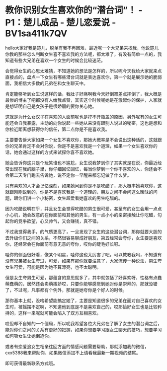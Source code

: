 # 教你识别女生喜欢你的“潜台词”！ - P1：楚儿成品 - 楚儿恋爱说 - BV1sa411k7QV

hello大家好我是楚儿，脱单有我不再困难，最近呢一个大兄弟来找我，他说楚儿你教的那些怎么判断女生喜不喜欢我的方法呢，都太难了，有没有简单一点的，我知道有些大兄弟在喜欢一个女生的时候会比较迷茫。

会觉得女生的心思太难猜，不知道她的想法是怎样的，所以呢今天我给大家就来点直接点的，盘点一下女生有哪些潜台词就是表达喜欢你，第一个就是展示她的脆弱面，我相信大多数的兄弟在和女生聊天中。

肯定能够听到女生说这样的话，我肚子好痛啊我今天好倒霉差点摔倒了，我大概是最惨的博主了吧都没有人给我点赞，其实这个时候呢她是在激起你的保护，人家就是想证明自己是女孩子是很娇弱的要你关心她。

这就是为什么女汉子在喜欢的人面前呢也是拧不开瓶盖的原因，另外呢有的女生可能还会自我暴露，主动的向你说起一些她从来没有跟别人说过的秘密，这也是想和你拉近距离想获得你的信任，第二点你是不是喜欢我。

主要要告诉大家如果一个女生不喜欢你，那她大概率是不会说出这种话的，这就跟你的兄弟肯定不会对你说，你是不是喜欢我是一个道理，如果一个女生喜欢你的话，她会通过这样的方式来试探你喜不喜欢她。

她会告诉你这只是个玩笑谁也不尴尬，女生说我梦到你了其实就是在说，你最近经常出现在我的脑子里，你仔细回忆回忆，每当你梦到一个你不喜欢的人，你还会不会第二天专门跑去告诉她，说不定你一早醒来都忘记做了什么梦。

只有喜欢的人才会记忆深刻，如果她问到你是不是吃醋了，那大概率她喜欢你，这就跟刚刚说到的，你是不是喜欢我是一个道理的，朋友之间不会问这么暧昧的问题，跟你们讲一个小秘密，女生超爱看她喜欢的男生吃醋的。

因为吃醋说明在乎，并且女生会觉得吃醋的男生很可爱，甚至有的女生会用一点点小心机，她会故意的在你面前和其他的男生，有一点小小的亲密接触让你吃醋，勾起你的竞争欲望，心又帅气，又会赚钱，真不错。

不过我觉得我手，的气质更高了，一旦发现了女生的这些潜台词，那你就要大胆的去升级你们之间的关系，不然很容易聊成好朋友，第五经常会夸你，女生要是喜欢你，还经常会在你面前有意无意的夸你，哎你的睫毛好长呀。

哇你的侧面很好看，像某个明星，哇你这也太厉害了吧，可以教教我吗，不知道有没有兄弟被女生夸过，可爱，如果有那你就要注意了，大家流传一种说法，男生夸女生可爱，可能是因为她不算漂亮，也不太聪明。

但是女生夸男生可爱，那蕴含的意思就多了，其中就包括了好喜欢呀，性格有点蠢萌蠢萌的，居然还会卖萌撒娇哎，只要你能够感觉到她对你是崇拜的，那就没错了，不过呢，凡事都有个例外，那就是她夸你是个好人的时候。

那你基本上就，没啥希望能搞定她了，主要是知道很多的兄弟在面对自己喜欢的女生时，被摇摆不定啊，不知道他到底是不是喜欢自己的，哎那恰好女生也是比较矜持的，这样一来呢就可能会陷入了双方互相喜欢。

哎但却不自知的一个僵局，所以呢我希望各位大兄弟在了解了女生的潜台词之后，能对你们之间的关系有更好的把握，如果你想要学习跟女生聊天的技巧，想要学习如何吸女生让她倒追你。

或者有恋爱追女生相亲往回方面的情感问题需要帮助，那就添加我的微信，cxx5388我来帮助你，如果微信添加不上请看我最新一期视频的结尾。

即可获得最新联系方式哦。